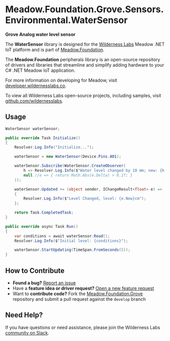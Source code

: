 # Meadow.Foundation.Grove.Sensors.Environmental.WaterSensor

**Grove Analog water level sensor**

The **WaterSensor** library is designed for the [Wilderness Labs](www.wildernesslabs.co) Meadow .NET IoT platform and is part of [Meadow.Foundation](https://developer.wildernesslabs.co/Meadow/Meadow.Foundation/).

The **Meadow.Foundation** peripherals library is an open-source repository of drivers and libraries that streamline and simplify adding hardware to your C# .NET Meadow IoT application.

For more information on developing for Meadow, visit [developer.wildernesslabs.co](http://developer.wildernesslabs.co/).

To view all Wilderness Labs open-source projects, including samples, visit [github.com/wildernesslabs](https://github.com/wildernesslabs/).

## Usage

```csharp
WaterSensor waterSensor;

public override Task Initialize()
{
    Resolver.Log.Info("Initialize...");

    waterSensor = new WaterSensor(Device.Pins.A01);

    waterSensor.Subscribe(WaterSensor.CreateObserver(
        h => Resolver.Log.Info($"Water level changed by 10 mm; new: {h.New}, old: {h.Old}"),
        null //e => { return Math.Abs(e.Delta) > 0.1f; }
    ));

    waterSensor.Updated += (object sender, IChangeResult<float> e) =>
    {
        Resolver.Log.Info($"Level Changed, level: {e.New}cm");
    };

    return Task.CompletedTask;
}

public override async Task Run()
{
    var conditions = await waterSensor.Read();
    Resolver.Log.Info($"Initial level: {conditions}");

    waterSensor.StartUpdating(TimeSpan.FromSeconds(5));
}

```
## How to Contribute

- **Found a bug?** [Report an issue](https://github.com/WildernessLabs/Meadow_Issues/issues)
- Have a **feature idea or driver request?** [Open a new feature request](https://github.com/WildernessLabs/Meadow_Issues/issues)
- Want to **contribute code?** Fork the [Meadow.Foundation.Grove](https://github.com/WildernessLabs/Meadow.Foundation.Grove) repository and submit a pull request against the `develop` branch


## Need Help?

If you have questions or need assistance, please join the Wilderness Labs [community on Slack](http://slackinvite.wildernesslabs.co/).
